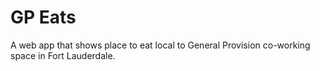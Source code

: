 # GP Eats

A web app that shows place to eat local to General Provision co-working space in Fort Lauderdale.

